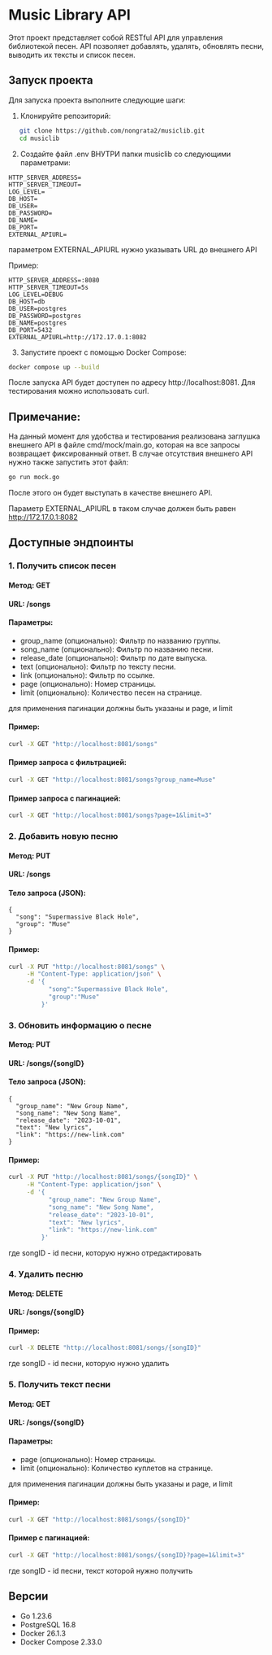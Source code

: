 # Music Library API

Этот проект представляет собой RESTful API для управления библиотекой песен. API позволяет добавлять, удалять, обновлять песни, выводить их тексты и список песен.

## Запуск проекта

Для запуска проекта выполните следующие шаги:

1. Клонируйте репозиторий:

```bash
   git clone https://github.com/nongrata2/musiclib.git
   cd musiclib
```

2. Создайте файл .env ВНУТРИ папки musiclib со следующими параметрами:
```
HTTP_SERVER_ADDRESS=
HTTP_SERVER_TIMEOUT=
LOG_LEVEL=
DB_HOST=
DB_USER=
DB_PASSWORD=
DB_NAME=
DB_PORT=
EXTERNAL_APIURL=
```
параметром EXTERNAL_APIURL нужно указывать URL до внешнего API 

Пример:
```
HTTP_SERVER_ADDRESS=:8080
HTTP_SERVER_TIMEOUT=5s
LOG_LEVEL=DEBUG
DB_HOST=db
DB_USER=postgres
DB_PASSWORD=postgres
DB_NAME=postgres
DB_PORT=5432
EXTERNAL_APIURL=http://172.17.0.1:8082
```

3. Запустите проект с помощью Docker Compose:
```bash
docker compose up --build
```
После запуска API будет доступен по адресу http://localhost:8081. Для тестирования можно использовать curl.

## Примечание:

На данный момент для удобства и тестирования реализована заглушка внешнего API в файле cmd/mock/main.go, которая на все запросы возвращает фиксированный ответ. В случае отсутствия внешнего API нужно также запустить этот файл:
```bash
go run mock.go
```
После этого он будет выступать в качестве внешнего API.

Параметр EXTERNAL_APIURL в таком случае должен быть равен http://172.17.0.1:8082

## Доступные эндпоинты
### 1. Получить список песен
#### Метод: GET

#### URL: /songs

#### Параметры:
- group_name (опционально): Фильтр по названию группы.
- song_name (опционально): Фильтр по названию песни.
- release_date (опционально): Фильтр по дате выпуска.
- text (опционально): Фильтр по тексту песни.
- link (опционально): Фильтр по ссылке.
- page (опционально): Номер страницы.
- limit (опционально): Количество песен на странице.

для применения пагинации должны быть указаны и page, и limit

#### Пример:

```bash
curl -X GET "http://localhost:8081/songs"
```

#### Пример запроса с фильтрацией:

```bash
curl -X GET "http://localhost:8081/songs?group_name=Muse"
```

#### Пример запроса с пагинацией: 

```bash
curl -X GET "http://localhost:8081/songs?page=1&limit=3"
```

### 2. Добавить новую песню
#### Метод: PUT

#### URL: /songs

#### Тело запроса (JSON):

```
{
  "song": "Supermassive Black Hole",
  "group": "Muse"
}
```

#### Пример:

```bash
curl -X PUT "http://localhost:8081/songs" \
     -H "Content-Type: application/json" \
     -d '{
           "song":"Supermassive Black Hole",
           "group":"Muse"
         }'
```

### 3. Обновить информацию о песне
#### Метод: PUT

#### URL: /songs/{songID}

#### Тело запроса (JSON):

```
{
  "group_name": "New Group Name",
  "song_name": "New Song Name",
  "release_date": "2023-10-01",
  "text": "New lyrics",
  "link": "https://new-link.com"
}
```

####  Пример:

```bash
curl -X PUT "http://localhost:8081/songs/{songID}" \
     -H "Content-Type: application/json" \
     -d '{
           "group_name": "New Group Name",
           "song_name": "New Song Name",
           "release_date": "2023-10-01",
           "text": "New lyrics",
           "link": "https://new-link.com"
         }'
```

где songID - id песни, которую нужно отредактировать
### 4. Удалить песню
#### Метод: DELETE

#### URL: /songs/{songID}

#### Пример:

```bash
curl -X DELETE "http://localhost:8081/songs/{songID}"
```

где songID - id песни, которую нужно удалить

### 5. Получить текст песни

#### Метод: GET

#### URL: /songs/{songID}

#### Параметры:
- page (опционально): Номер страницы.
- limit (опционально): Количество куплетов на странице.

для применения пагинации должны быть указаны и page, и limit

#### Пример:

```bash
curl -X GET "http://localhost:8081/songs/{songID}"
```

#### Пример с пагинацией:

```bash
curl -X GET "http://localhost:8081/songs/{songID}?page=1&limit=3"
```
где songID - id песни, текст которой нужно получить

## Версии
- Go 1.23.6 
- PostgreSQL 16.8
- Docker 26.1.3
- Docker Compose 2.33.0
